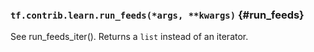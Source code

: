 ### `tf.contrib.learn.run_feeds(*args, **kwargs)` {#run_feeds}

See run_feeds_iter(). Returns a `list` instead of an iterator.

